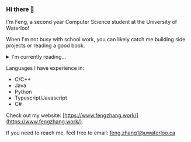 ### Hi there 👋

I'm Feng, a second year Computer Science student at the University of Waterloo!

When I'm not busy with school work, you can likely catch me building side projects or reading a good book.

<details>
<summary>I'm currently reading...</summary>
<ul>
  <li>What Every Programmer Should Know About Memory</li>
  <li>Designing Data-Intensive Applications</li>
  <li>Design Patterns by the gang of four</li>
  <li>Mark Brooker's Engineering Blogs!</li>
  <li>Planescale blog on Postgres 17 vs 18 and Async IO</li>
</ul>
</details>

Languages I have experience in:
- C/C++
- Java
- Python
- Typescript/Javascript
- C#

Check out my website: [https://www.fengzhang.work/](https://www.fengzhang.work/).

If you need to reach me, feel free to email: [feng.zhang1@uwaterloo.ca](mailto:feng.zhang1@uwaterloo.ca)
<!--
**fengzhang789/fengzhang789** is a ✨ _special_ ✨ repository because its `README.md` (this file) appears on your GitHub profile.

Here are some ideas to get you started:

- 🔭 I’m currently working on ...
- 🌱 I’m currently learning ...
- 👯 I’m looking to collaborate on ...
- 🤔 I’m looking for help with ...
- 💬 Ask me about ...
- 📫 How to reach me: ...
- 😄 Pronouns: ...
- ⚡ Fun fact: ...
-->
